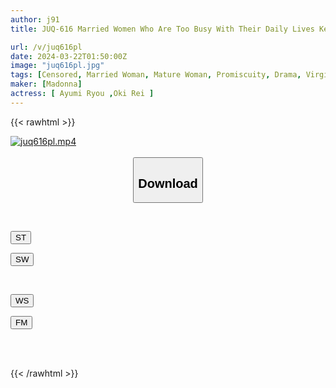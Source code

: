 ```yaml
---
author: j91
title: JUQ-616 Married Women Who Are Too Busy With Their Daily Lives Keep Playing Tricks On Me And Squeezing My Sperm... Tonight, I Gave Away My Virginity At A 'happening Bar'.

url: /v/juq616pl
date: 2024-03-22T01:50:00Z
image: "juq616pl.jpg"
tags: [Censored, Married Woman, Mature Woman, Promiscuity, Drama, Virgin Man	]
maker: [Madonna]
actress: [ Ayumi Ryou ,Oki Rei ]
---
```



{{< rawhtml >}}

<div class="video" data-videoid="2KZPlgOX0euZvlj">
    <a href="javascript:;">
        <img src="/v/juq616pl/juq616pl.jpg" width="WIDTH" height="HEIGHT" alt="juq616pl.mp4" loading="lazy">
    </a>
</div>

<script type="text/javascript" src="https://j91.asia/asset/on-demand-st.js"></script>

<br>
  <link rel="stylesheet" href="https://j91.asia/asset/bs5.css">
  
  <center>
  <button class="btn btn-primary" type="button" data-bs-toggle="collapse" data-bs-target=".multi-collapse" aria-expanded="false" aria-controls="multiCollapseExample1 multiCollapseExample2"><h2>Download</h2></button></center>
</p>
<div class="row">
  <div class="col">
    <div class="collapse multi-collapse" id="multiCollapseExample1">
      <div class="card card-body">
	      	      <br>
<div class="buttons">  
<p><a href="https://streamtape.to/v/2KZPlgOX0euZvlj" target="_blank"><button class="btn-hover color-3"><i class="fa fa-download"></i> ST</button></a></p>
<p><a href="https://asnwish.com/lh64ljs4gus0" target="_blank"><button class="btn-hover color-2"><i class="fa fa-download"></i> SW</button></a></p></div>
    </div>
  </div>
</div>
  <div class="col">
    <div class="collapse multi-collapse" id="multiCollapseExample2">
      <div class="card card-body">
	      <br>
<div class="buttons">
<p><a href="https://wolfstream.tv/er87ljnviyxj"><button class="btn-hover color-9"><i class="fa fa-download"></i> WS</button></a></p>
<p><a href="https://filemoon.sx/d/t1ln800gnlw3"><button class="btn-hover color-8"><i class="fa fa-download"></i> FM</button></a></p></div>
<br><br>
      </div>
    </div>
  </div>
</div>

{{< /rawhtml >}}